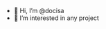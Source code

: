 - 👋 Hi, I’m @docisa
- 👀 I’m interested in any project


<!---
docisa/docisa is a ✨ special ✨ repository because its `README.md` (this file) appears on your GitHub profile.
You can click the Preview link to take a look at your changes.
--->
